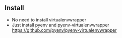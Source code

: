 ## Install

- No need to install virtualenvwrapper
- Just install pyenv and pyenv-virtualenvwrapper https://github.com/pyenv/pyenv-virtualenvwrapper
